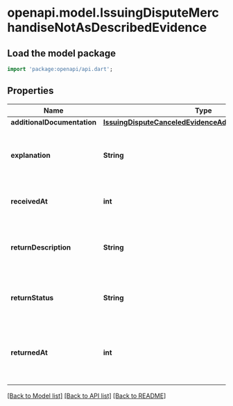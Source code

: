 # openapi.model.IssuingDisputeMerchandiseNotAsDescribedEvidence

## Load the model package
```dart
import 'package:openapi/api.dart';
```

## Properties
Name | Type | Description | Notes
------------ | ------------- | ------------- | -------------
**additionalDocumentation** | [**IssuingDisputeCanceledEvidenceAdditionalDocumentation**](IssuingDisputeCanceledEvidenceAdditionalDocumentation.md) |  | [optional] 
**explanation** | **String** | Explanation of why the cardholder is disputing this transaction. | [optional] 
**receivedAt** | **int** | Date when the product was received. | [optional] 
**returnDescription** | **String** | Description of the cardholder's attempt to return the product. | [optional] 
**returnStatus** | **String** | Result of cardholder's attempt to return the product. | [optional] 
**returnedAt** | **int** | Date when the product was returned or attempted to be returned. | [optional] 

[[Back to Model list]](../README.md#documentation-for-models) [[Back to API list]](../README.md#documentation-for-api-endpoints) [[Back to README]](../README.md)


